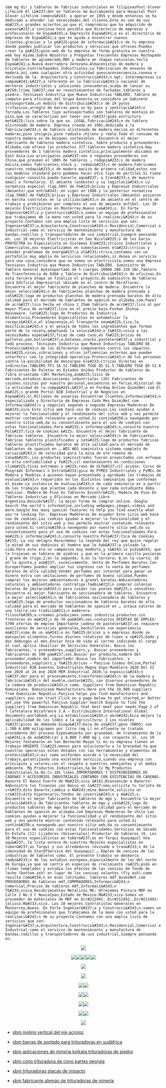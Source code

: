 
```
sbm mg dir y tableros de fábricas industriales en filipinasPost Glover LifeLink El L&#237;der en Tableros de Aislamiento para Hospital Post Glover Lifelink comenz&#243; a operar en 1955 y desde entonces se ha dedicado a atender las necesidades del cliente.Este es uno de sus m&#225;s grandes aciertos,ya que el compromiso que ha adquirido de asesor&#237;a continua hace posible que Directorio de empresas y profesionales de Espa&#241;a Empresite Espa&#241;a es el directorio de empresas de Espa&#241;a que te ayuda a encontrar nuevos clientes,gracias a la p&#225;gina de informaci&#243;n de tu empresa donde puedes publicar los productos y servicios que ofreces.Puedes crear la p&#225;gina web de tu empresa de forma gratuita en nuestra web hoy mismo.Sobre Nosotros y Preguntas frecuentes Empresas Rechapado de tableros de aglomerado,MDF y madera en chapas naturales.Yecla Espa&#241;a.Nueva Aserradora Jerezana.Almacenistas de madera y bricolaje.Contrachapados Industriales.La fabricacion de envases de madera,asi como cualquier otra actividad quescaconsecuencia,conexa o derivada de la. Arquitectura y Construcci&#243;n &gt; Interempresas La compa&#241;&#237;a referente en la fabricaci&#243;n nacional de morteros industriales y soluciones innovadoras,acaba de lanzar su &#250;ltima l&#237;nea en revestimientos de fachadas.tableros y piedra. Tecniases Industria que Mueve Industrias TABLERO. Tablero de computo para oficinas del Grupo Konecta,se considero un Gabinete autosoportado,un modulo de distribuci&#243;n de 24 polos trifasicos,arreglo de barras para un by pass y ventilaci&#243;n forzada.Los Tableros tipo autosoportados son tableros de montaje en piso,que se caracterizan por tener una r&#237;gida estructura met&#225;lica sobre la que se. LOSAL,fabricaci&#243;n de tablero alistonado de madera. Empresa creada en 1991,dedicada a la fabricaci&#243;n de tablero alistonado de madera maciza en diferentes maderas,pino insignis,pino radiata chileno y roble.Todo el consumo de nuestra madera es de bosques sostenibles. Encuentre el mejor fabricante de tableros madera sintetica. Sobre producto y proveedores: Alibaba.com ofrece los productos 377 tableros madera sintetica.Hay proveedores de 1 tableros madera sintetica,principalmente ubicados en East Asia.Los principales pa&#237;ses o regiones proveedores son China,que proveen el 100% de tableros … rodapi&#233;s de madera maciza,somos fabricantes,stock y. rodapi&#233;s de madera.Fabricamos nuestros rodapi&#233;s de madera maciza de primera calidad,estos son los modelos standard pero podemos hacer otro tipo de perfiles.Si tiene cualquier consulta puede hacerlo aqu&#237; a trav&#233;s de muestro email o formulario. El amianto (asbesto) y su legislaci&#243;n La normativa especial (Cap.59X) de F&#225;bricas y Empresas Industriales (Amianto),que entr&#243; en vigor en 1986 y la posterior normativa (Cap.59AD) de F&#225;bricas y Empresas Industriales (Amianto) pusieron en marcha controles en la utilizaci&#243;n de amianto en el centro de trabajo y prohibieron por completo el uso de amianto anfibol. Los 10 mejores Electricistas en Monterrey,Nuevo Le&#243;n. En Forte Ingenier&#237;a y Construcci&#243;n,somos un equipo de profesionales que trabajamos de la mano con usted para la realizaci&#243;n de su proyecto.Contamos con una amplia lista de servicios que son: Ingenier&#237;a,Arquitectura,Construcci&#243;n.Residencial,Comercial e Industrial como el servicio de mantenimiento y manufactura de bandas,rodillos y transportadores de uso industrial,Siempre pensando en. Los 10 mejores Electricistas en San Nicol&#225;s de los Garza. PROYECTRA es Especialista en Sistemas El&#233;ctricos Industriales y Comerciales,nos especializamos en subestaciones el&#233;ctricas y atender problemas de energ&#237;a el&#233;ctrica,contamos con un portafolio muy amplio de servicios relacionados,si desea un servicio para una casa,considere que no somos un electricista,somos una Empresa Tecniases Industria que Mueve Industrias TABLERO. Suministro de Tablero General Autosoportado de 5 cuerpos 2000A 280 220 VAC,Tablero de Transferencia de 630A y Tablero de Distribuci&#243;n de oficinas.En esta tercera etapa se finalizo el proyecto,de suministro de tableros para Edificio Empresarial ubicado en el centro de Miraflores. Encuentre el mejor fabricante de planchas de madera. Encuentre la mejor selecci&#243;n de fabricantes planchas de madera prensada y cat&#225;logo de productos planchas de madera prensada baratos de alta calidad para el mercado de hablantes de spanish en alibaba.com.Panel de acr&#237;lico hecho en china 2 25mm tablero de acr&#237;lico al por mayor Placa de acr&#237;lico en el precio bajo.Foshan Zhihua Houseware. Cat&#225;logo de Productos de Industria Alimenticia,Proveedores Especialistas en automatizar la recepci&#243;n,el almacenaje,el transporte neum&#225;tico,la dosificaci&#243;n y el pesaje de todos los ingredientes que forman parte de la receta,adaptando la soluci&#243;n t&#233;cnica a las necesidades espec&#237;ficas de cada caso,en f&#225;bricas de galletas,pan,boller&#237;a,botanas,snacks,pasteler&#237;a industrial y todo proceso. Tecniases Industria que Mueve Industrias TABLERO DE. Protecci&#243;n de los diferentes componentes contra los impactos mec&#225;nicos,vibraciones y otras influencias externas que pueden interferir con la integridad operativa.Protecci&#243;n de las personas contra la posibilidad de descargas el&#233;ctricas directas en indirectas.TABLERO TF1 IA S2.TABLERO TSGE Q5 S1.5.TABLERO TSGE Q5 S1.6 Fabricantes De Paletas en Estados Unidos Productor de tableros de fibra orientada (30) Marketing,an&#225;lisis de mercado,estudios.Asociaciones industriales (26) Fabricantes de cajones.visitas por nuestro personal,encuentros en ferias.Historial de la actividad de la compa&#241;&#237;a en Fordaq Online QuimiNet.com El m&#225;s grande Portal B2B Industrial y de Negocios en Espa&#241;ol.Millones de usuarios Encuentran Clientes,Informaci&#243;n especializada y Directorio de Empresas Cada Mes QuimiNet.com Informaci&#243;n y negocios segundo a segundo Empresas Madereras De m&#233;xico Este sitio web hace uso de cookies.Las cookies ayudan a mejorar la funcionalidad y el rendimiento del sitio web y nos permite mostrar contenido relevante para usted.Si contin&#250;a navegando por nuestro sitio web,da su consentimiento para el uso de cookies con estas funcionalidades.Para m&#225;s informaci&#243;n,consulte nuestra Pol&#237;tica de Cookies &#215; Encuentre el mejor fabricante de fabricas tableros. Encuentre la mejor selecci&#243;n de fabricantes fabricas tableros plastificados y cat&#225;logo de productos fabricas tableros plastificados baratos de alta calidad para el mercado de hablantes de spanish en … WEG WEG suministra sistema completo de variaci&#243;n de velocidad para la mina de oro remota de Canad&#225;.Los productos suministrados fueron proyectados con enfoque en alta confiabilidad y f&#225;cil mantenimiento en condiciones clim&#225;ticas extremas y &#225;reas de dif&#237;cil acceso. Curso de Posgrado Informaci n Estrat&#233;gica de PYMES Industriales y PyMEs de Madera y Muebles a quienes hayan presentado y aprobado los trabajos de evaluaci&#243;n requeridos en los distintos seminarios que conforman el mismo.La instancia de evaluaci&#243;n de cada seminario es a partir de los trabajos que plantee cada docente y que cada estudiante deba realizar. Madera De Pino En Tableros Encontr&#225; Madera De Pino En Tableros Industrias y Oficinas en Mercado Libre Argentina.Descubr&#237; la mejor forma de comprar online. Google Search the world's information,including webpages,images,videos and more.Google has many special features to help you find exactly what you're looking for. Empresas Madereras De ecuador Este sitio web hace uso de cookies.Las cookies ayudan a mejorar la funcionalidad y el rendimiento del sitio web y nos permite mostrar contenido relevante para usted.Si contin&#250;a navegando por nuestro sitio web,da su consentimiento para el uso de cookies con estas funcionalidades.Para m&#225;s informaci&#243;n,consulte nuestra Pol&#237;tica de Cookies &#215; La voz delagro Recordemos la leyenda del rey que quiso regalar la mitad de sus dominios al hombre que le hab&#237;a salvado la vida.Pero este era un campesino muy modesto,y s&#243;lo pidi&#243; que le trajesen un tablero de ajedrez y que en la primera casilla pusieran 1 grano de trigo,2,en la segunda; 4,en la tercera; 8,en la cuarta; 16 en la quinta,y as&#237; sucesivamente. Venta de Perfumes Baratos Con Europerfumes puedes ampliar tus ingresos con la venta de perfumes baratos de alta calidad.Vender perfumes por internet para ganar un dinero extra con imitaciones de perfumes de buena calidad.Puedes comprar los mejores ambientadores a granel baratos.Ambientadores naturales y ambientadores contratipo.Tambi&#233;n comprar colonias baratas de imitaci&#243;n para cuidar las pieles m&#225;s sensibles. Encuentre el mejor fabricante de seccionadora de tableros. Encuentre la mejor selecci&#243;n de fabricantes seccionadora de tableros y cat&#225;logo de productos seccionadora de tableros baratos de alta calidad para el mercado de hablantes de spanish en … intasa valores de una tierra.con tradici&#211;n maderera filosof&#205;a.creamos.producimos.somos industria.productos.sin fronteras en m&#193;s de 70 pa&#205;ses.contactos OFERTAS DE EMPLEO: 5790 ofertas de empleo Importante cadena de pasteler&#237;as requiere auxiliares de servicios generales,bachilleres con experiencia m&#237;nima de un a&#241;o en f&#225;bricas y o empresas donde se manipulen alimentos,turnos diurnos rotativos de lunes a s&#225;bado y dos domingos al mes.Enviar hoja de vida al correo indicando el cargo al cual aplica (Auxiliar de Servicios Generales. Busca los fabricantes,'s proveedores,suppliers,y. Buscar proveedores y fabricantes de 190 pa&#237;ses.Buscar por producto,nombre del proveedor,nombre del importador.Busca los fabricantes,'s proveedores,suppliers,y f&#225;bricas — Panjiva Cosmos Online,Portal Industrial B2B Eventos Industriales.Magna Expo Mueblera 2020 Del 22 ene 2020 al 24 ene 2020 MEM Industrial 2020,la exposici&#243;n l&#237;der para el procesamiento,transformaci&#243;n de la madera y fabricaci&#243;n del mueble,contar&#225; con diversos proveedores de la cadena de producci&#243;n como. Suppliers from Dominican Republic Dominicane. Dominicane Manufacturers.Here are the 19,980 suppliers from Dominican Republic.Panjiva helps you find manufacturers and suppliers you can trust.Click on a page below to get started,or better yet,use the powerful Panjiva Supplier Search Engine to find the suppliers from Dominican Republic that best meet your needs.Page 2 of 7 Cafetalera Nicafrance S.A — Distribuidora International Global documents.worldbank.org La estabilizaci&#243;n aer&#243;bica mejora la aplicabilidad de los lodos a la agricultura; 2 Los niveles t&#237;picos de demanda bioqu&#237;mica de ox&#237;geno (DBO5) son 1.700 6.600 miligramos por litro (mg L) en efluente no tratado procedente del proceso Espesamiento por gravedad; de tratamiento de la ca&#241;a de az&#250;car y 4.000 7.000 mg L con respecto al. Los 10 Mejores fontaneros en San Bernardo Maipo Si en su empresa tienen un trabajo URGENTE ll&#225;menos para solucionarlo a la brevedad.Ya que nuestros operarios estan dotados con las herramientas y elementos de protecci&#243;n,asi como uniformes acorde a la necesidad del trabajo,garantizando una excelente servicio,siendo una empresa con principios y valores,con el respeto a nuestros semejantes y al medio ambiente. Mg Productos Industriales,Sa De Cv Mg Productos Industriales,Sa De Cv.101 likes.IMPORTADORES Y DISTRIBUIDORES DE CADENAS Y ACCESORIOS INDUSTRIALES CONTAMOS CON EXISTENCIAS EN CADENAS. Banorte El Banco Fuerte de M&#233;xico &#161;Bienvenido a Banorte! Administra tus finanzas con Banco en l&#237;nea,solicita tu tarjeta de cr&#233;dito Banorte,cambia a N&#243;mina Banorte,solicita un cr&#233;dito hipotecario,fondos de inversi&#243;n y m&#225;s. Encuentre el mejor fabricante de tableros de mgo y. Encuentre la mejor selecci&#243;n de fabricantes tableros de mgo y cat&#225;logo de productos tableros de mgo baratos de alta calidad para el mercado de hablantes de spanish en alibaba.com Empresas Madereras De chile Las cookies ayudan a mejorar la funcionalidad y el rendimiento del sitio web y nos permite mostrar contenido relevante para usted.Si contin&#250;a navegando por nuestro sitio web,da su consentimiento para el uso de cookies con estas funcionalidades.Servicios de Secado En Estufa (11) Lijadoras (Universales).Productor de tableros (8. Los 10 Mejores especialistas en tuber&#237;as en Tarqui Guayaquil Vea aqu&#237; la lista entera de nuestros Mejores especialistas en tuber&#237;as Tarqui y sus alrededores revisado a trav&#233;s de la comunidad de StarOfService del Guayaquil … Empleo de cenizas de las industrias de tableros como. El presente trabajo se desmarca tambi&#233;n de los estudios europeos,especialmente de los del norte de Europa,ya que se centra en especies de crecimiento r&#225;pido en climas templados y estudia los efectos de las cenizas de fondo de lecho (bottom ash) en lugar de las cenizas volantes (fly ash),como resulta com&#250;n en esas latitudes. tableros mdf QuimiNet.com PROVEEDORES de tableros mdf,COMPRADORES,Informaci&#243;n Comercial,Precios de tableros mdf,Informaci&#243;n T&#233;cnica.Recubrimientos Metalicos MG: Ofrecemos Pintura MDF en Calle 2 No.3 C Naucalpan,Estado de Mexico.M&#233;xico.Somos un proveedor de materiales de MDF en Dir#212491: Dir#212491:,Dir#212491: jalisco.M&#233;xico. Los 10 mejores Contratistas Generales en Monterrey,Nuevo. En Forte Ingenier&#237;a y Construcci&#243;n,somos un equipo de profesionales que trabajamos de la mano con usted para la realizaci&#243;n de su proyecto.Contamos con una amplia lista de servicios que son: Ingenier&#237;a,Arquitectura,Construcci&#243;n.Residencial,Comercial e Industrial como el servicio de mantenimiento y manufactura de bandas,rodillos y transportadores de uso industrial,Siempre pensando en. 
```

<div align="center">

<a href="https://es-crusher.shibang-china.com/github&k=sbm+mg+dir+y+tableros+de+f%C3%A1bricas+industriales+en+filipinas"><img src="https://static.shibang-china.com/es/crusher/logo.jpg"></a>

<a href="https://es-crusher.shibang-china.com/github&k=sbm+mg+dir+y+tableros+de+f%C3%A1bricas+industriales+en+filipinas"><img src="https://static.shibang-china.com/es/crusher/index.jpg"></a><a href="https://es-crusher.shibang-china.com/material.htmlgithub&k=sbm+mg+dir+y+tableros+de+f%C3%A1bricas+industriales+en+filipinas"><img src="https://static.shibang-china.com/es/crusher/material.jpg"></a><a href="https://es-crusher.shibang-china.com/application.htmlgithub&k=sbm+mg+dir+y+tableros+de+f%C3%A1bricas+industriales+en+filipinas"><img src="https://static.shibang-china.com/es/crusher/application.jpg"></a><a href="https://es-crusher.shibang-china.com/aboutus.htmlgithub&k=sbm+mg+dir+y+tableros+de+f%C3%A1bricas+industriales+en+filipinas"><img src="https://static.shibang-china.com/es/crusher/aboutus.jpg"></a><a href="https://es-crusher.shibang-china.com/contact.htmlgithub&k=sbm+mg+dir+y+tableros+de+f%C3%A1bricas+industriales+en+filipinas"><img src="https://static.shibang-china.com/es/crusher/contact.jpg"></a>

<a href="https://es-crusher.shibang-china.com/github&k=sbm+mg+dir+y+tableros+de+f%C3%A1bricas+industriales+en+filipinas"><img src="https://static.shibang-china.com/es/crusher/banner.jpg"></a>

<a href="https://swt.shibang-china.com/github&k=sbm+mg+dir+y+tableros+de+f%C3%A1bricas+industriales+en+filipinas"><img src="https://static.shibang-china.com/es/crusher/text.jpg"></a>

<a href="https://swt.shibang-china.com/github&k=sbm+mg+dir+y+tableros+de+f%C3%A1bricas+industriales+en+filipinas"><img src="https://static.shibang-china.com/es/crusher/chat.jpg"></a><a href="https://es-crusher.shibang-china.com/contact.htmlgithub&k=sbm+mg+dir+y+tableros+de+f%C3%A1bricas+industriales+en+filipinas"><img src="https://static.shibang-china.com/es/crusher/message.jpg"></a>

<a href="https://es-crusher.shibang-china.com/products/pe.htmlgithub&k=sbm+mg+dir+y+tableros+de+f%C3%A1bricas+industriales+en+filipinas"><img src="https://static.shibang-china.com/es/crusher/pe.jpg"></a><a href="https://es-crusher.shibang-china.com/products/pf.htmlgithub&k=sbm+mg+dir+y+tableros+de+f%C3%A1bricas+industriales+en+filipinas"><img src="https://static.shibang-china.com/es/crusher/pf.jpg"></a>

<a href="https://es-crusher.shibang-china.com/products/hpt.htmlgithub&k=sbm+mg+dir+y+tableros+de+f%C3%A1bricas+industriales+en+filipinas"><img src="https://static.shibang-china.com/es/crusher/hpt.jpg"></a><a href="https://es-crusher.shibang-china.com/products/vsi.htmlgithub&k=sbm+mg+dir+y+tableros+de+f%C3%A1bricas+industriales+en+filipinas"><img src="https://static.shibang-china.com/es/crusher/vsi.jpg"></a>

<a href="https://es-crusher.shibang-china.com/products/klv.htmlgithub&k=sbm+mg+dir+y+tableros+de+f%C3%A1bricas+industriales+en+filipinas"><img src="https://static.shibang-china.com/es/crusher/klv.jpg"></a><a href="https://es-crusher.shibang-china.com/products/portable.htmlgithub&k=sbm+mg+dir+y+tableros+de+f%C3%A1bricas+industriales+en+filipinas"><img src="https://static.shibang-china.com/es/crusher/portable.jpg"></a>

<a href="https://swt.shibang-china.com/github&k=sbm+mg+dir+y+tableros+de+f%C3%A1bricas+industriales+en+filipinas"><img src="https://static.shibang-china.com/es/crusher/case.jpg"></a>

</div>


* [sbm molino vertical del eje acroloc](sbm%20molino%20vertical%20del%20eje%20acroloc.md)

* [sbm barras de soplado para trituradoras en sudáfrica](sbm%20barras%20de%20soplado%20para%20trituradoras%20en%20sud%C3%A1frica.md)

* [sbm aplicaciones de minería kolkata trituradoras de piedra](sbm%20aplicaciones%20de%20miner%C3%ADa%20kolkata%20trituradoras%20de%20piedra.md)

* [sbm cono trituradora de cono partes georgia](sbm%20cono%20trituradora%20de%20cono%20partes%20georgia.md)

* [sbm trituradoras placas de impacto](sbm%20trituradoras%20placas%20de%20impacto.md)

* [sbm fabricante alemán de trituradoras de minería](sbm%20fabricante%20alem%C3%A1n%20de%20trituradoras%20de%20miner%C3%ADa.md)
